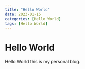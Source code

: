 ```yaml
---
title: "Hello World"
date: 2023-01-15 
categories: [Hello World]
tags: [Hello World]
---
```


# Hello World

Hello World this is my personal blog.